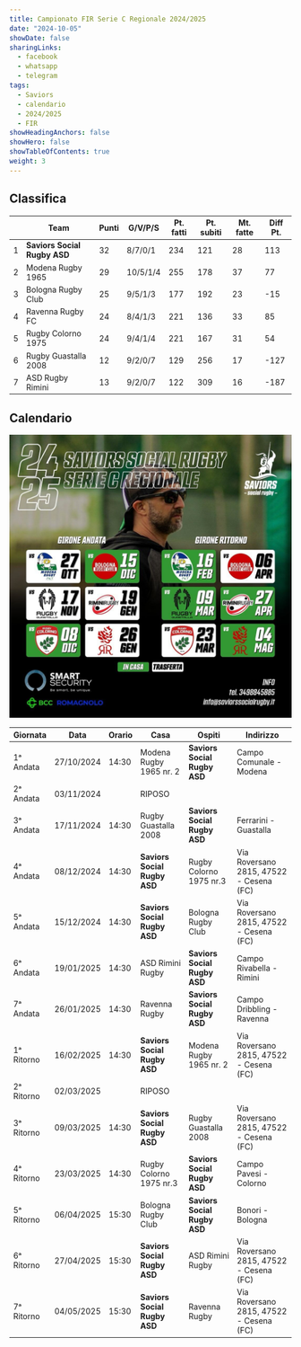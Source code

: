 ```yaml
---
title: Campionato FIR Serie C Regionale 2024/2025
date: "2024-10-05"
showDate: false
sharingLinks:
  - facebook
  - whatsapp
  - telegram
tags:
  - Saviors
  - calendario
  - 2024/2025
  - FIR
showHeadingAnchors: false
showHero: false
showTableOfContents: true
weight: 3
---
```


## Classifica

|     | Team                         | Punti | G/V/P/S  | Pt. fatti | Pt. subiti | Mt. fatte | Diff Pt. |
| --- | ---------------------------- | ----- | -------- | --------- | ---------- | --------- | -------- |
| 1   | **Saviors Social Rugby ASD** | 32    | 8/7/0/1  | 234       | 121        | 28        | 113      |
| 2   | Modena Rugby 1965            | 29    | 10/5/1/4 | 255       | 178        | 37        | 77       |
| 3   | Bologna Rugby Club           | 25    | 9/5/1/3  | 177       | 192        | 23        | -15      |
| 4   | Ravenna Rugby FC             | 24    | 8/4/1/3  | 221       | 136        | 33        | 85       |
| 5   | Rugby Colorno 1975           | 24    | 9/4/1/4  | 221       | 167        | 31        | 54       |
| 6   | Rugby Guastalla 2008         | 12    | 9/2/0/7  | 129       | 256        | 17        | -127     |
| 7   | ASD Rugby Rimini             | 13    | 9/2/0/7  | 122       | 309        | 16        | -187     |

## Calendario

![](./featured.jpg)

| Giornata   | Data       | Orario | Casa                         | Ospiti                       | Indirizzo                               |
| ---------- | ---------- | ------ | ---------------------------- | ---------------------------- | --------------------------------------- |
| 1ᵃ Andata  | 27/10/2024 | 14:30  | Modena Rugby 1965 nr. 2      | **Saviors Social Rugby ASD** | Campo Comunale - Modena                 |
| 2ᵃ Andata  | 03/11/2024 |        | RIPOSO                       |                              |                                         |
| 3ᵃ Andata  | 17/11/2024 | 14:30  | Rugby Guastalla 2008         | **Saviors Social Rugby ASD** | Ferrarini - Guastalla                   |
| 4ᵃ Andata  | 08/12/2024 | 14:30  | **Saviors Social Rugby ASD** | Rugby Colorno 1975 nr.3      | Via Roversano 2815, 47522 - Cesena (FC) |
| 5ᵃ Andata  | 15/12/2024 | 14:30  | **Saviors Social Rugby ASD** | Bologna Rugby Club           | Via Roversano 2815, 47522 - Cesena (FC) |
| 6ᵃ Andata  | 19/01/2025 | 14:30  | ASD Rimini Rugby             | **Saviors Social Rugby ASD** | Campo Rivabella - Rimini                |
| 7ᵃ Andata  | 26/01/2025 | 14:30  | Ravenna Rugby                | **Saviors Social Rugby ASD** | Campo Dribbling - Ravenna               |
| 1ᵃ Ritorno | 16/02/2025 | 14:30  | **Saviors Social Rugby ASD** | Modena Rugby 1965 nr. 2      | Via Roversano 2815, 47522 - Cesena (FC) |
| 2ᵃ Ritorno | 02/03/2025 |        | RIPOSO                       |                              |                                         |
| 3ᵃ Ritorno | 09/03/2025 | 14:30  | **Saviors Social Rugby ASD** | Rugby Guastalla 2008         | Via Roversano 2815, 47522 - Cesena (FC) |
| 4ᵃ Ritorno | 23/03/2025 | 14:30  | Rugby Colorno 1975 nr.3      | **Saviors Social Rugby ASD** | Campo Pavesi - Colorno                  |
| 5ᵃ Ritorno | 06/04/2025 | 15:30  | Bologna Rugby Club           | **Saviors Social Rugby ASD** | Bonori - Bologna                        |
| 6ᵃ Ritorno | 27/04/2025 | 15:30  | **Saviors Social Rugby ASD** | ASD Rimini Rugby             | Via Roversano 2815, 47522 - Cesena (FC) |
| 7ᵃ Ritorno | 04/05/2025 | 15:30  | **Saviors Social Rugby ASD** | Ravenna Rugby                | Via Roversano 2815, 47522 - Cesena (FC) |
